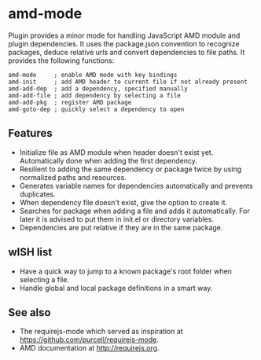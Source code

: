 amd-mode
========

Plugin provides a minor mode for handling JavaScript AMD module and plugin dependencies. It uses the package.json convention to recognize packages, deduce relative urls and convert dependencies to file paths. It provides the following functions:

    amd-mode     ; enable AMD mode with key bindings
    amd-init     ; add AMD header to current file if not already present
    amd-add-dep  ; add a dependency, specified manually
    amd-add-file ; add dependency by selecting a file
    amd-add-pkg  ; register AMD package
    amd-goto-dep ; quickly select a dependency to open

Features
--------

 * Initialize file as AMD module when header doesn't exist yet. Automatically done when adding the first dependency.
 * Resilient to adding the same dependency or package twice by using normalized paths and resources.
 * Generates variable names for dependencies automatically and prevents duplicates.
 * When dependency file doesn't exist, give the option to create it.
 * Searches for package when adding a file and adds it automatically. For later it is advised to put them in init.el or directory variables.
 * Dependencies are put relative if they are in the same package.

wISH list
---------

 * Have a quick way to jump to a known package's root folder when selecting a file.
 * Handle global and local package definitions in a smart way.

See also
--------

 * The requirejs-mode which served as inspiration at https://github.com/purcell/requirejs-mode.
 * AMD documentation at http://requirejs.org.
